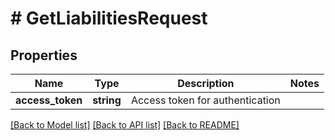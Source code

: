 # # GetLiabilitiesRequest

## Properties

Name | Type | Description | Notes
------------ | ------------- | ------------- | -------------
**access_token** | **string** | Access token for authentication |

[[Back to Model list]](../../README.md#models) [[Back to API list]](../../README.md#endpoints) [[Back to README]](../../README.md)
